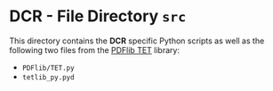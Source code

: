 # DCR - File Directory **`src`**

This directory contains the **DCR** specific Python scripts as well as the following two files from the [PDFlib TET](https://www.pdflib.com/de/produkte/tet/) library:

- `PDFlib/TET.py`
- `tetlib_py.pyd`